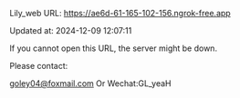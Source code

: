 Lily_web URL: https://ae6d-61-165-102-156.ngrok-free.app

Updated at: 2024-12-09 12:07:11

If you cannot open this URL, the server might be down.

Please contact: 

goley04@foxmail.com Or Wechat:GL_yeaH